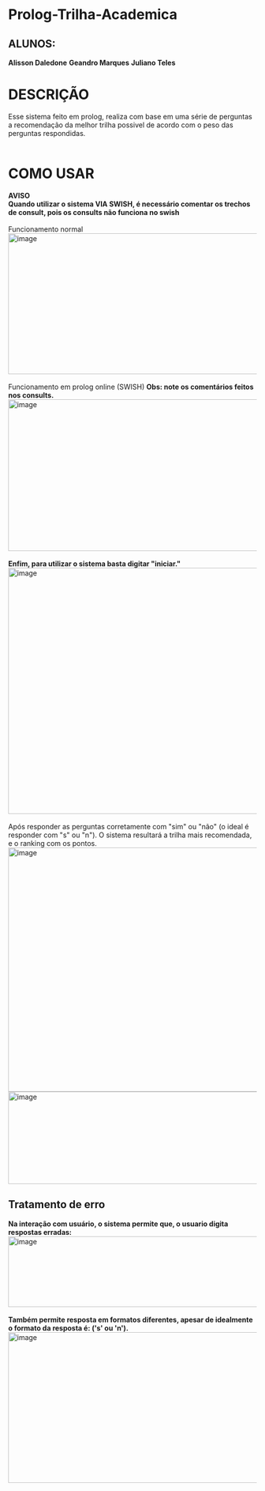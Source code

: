 # Prolog-Trilha-Academica

## ALUNOS:
**Alisson Daledone**
**Geandro Marques**
**Juliano Teles**

# DESCRIÇÃO
Esse sistema feito em prolog, realiza com base em uma série de perguntas a recomendação da melhor trilha possivel de acordo com o peso das perguntas respondidas.<br>
<br>
# COMO USAR

**AVISO**<br>
**Quando utilizar o sistema VIA SWISH, é necessário comentar os trechos de consult, pois os consults não funciona no swish**
<br>
<br>
Funcionamento normal
<img width="894" height="285" alt="image" src="https://github.com/user-attachments/assets/eba17589-baf5-4eef-8110-b2f1a62bcd9e" />
<br>
<br>
Funcionamento em prolog online (SWISH) **Obs: note os comentários feitos nos consults.**
<img width="896" height="307" alt="image" src="https://github.com/user-attachments/assets/f6c51108-c0c1-44ca-b866-ff5190cc78ee" />
<br>
<br>
**Enfim, para utilizar o sistema basta digitar "iniciar."**
<img width="936" height="498" alt="image" src="https://github.com/user-attachments/assets/d1f76ee1-67e7-437e-a7ad-fd9fc008c213" />
<br>
<br>
Após responder as perguntas corretamente com "sim" ou "não" (o ideal é responder com "s" ou "n"). O sistema resultará a trilha mais recomendada, e o ranking com os pontos.
<br>
<img width="933" height="494" alt="image" src="https://github.com/user-attachments/assets/e751a7c1-d6ef-4d1a-b187-179dd43eb7dd" />
<img width="935" height="187" alt="image" src="https://github.com/user-attachments/assets/c86f5653-4739-4ee2-ab24-bf0244eda439" />
<br>
## Tratamento de erro

**Na interação com usuário, o sistema permite que, o usuario digita respostas erradas:**
<img width="933" height="143" alt="image" src="https://github.com/user-attachments/assets/4db0d57d-2173-4621-9085-7ba07f12d51a" />
<br>
<br>
**Também permite resposta em formatos diferentes, apesar de idealmente o formato da resposta é: ('s' ou 'n').**
<img width="933" height="305" alt="image" src="https://github.com/user-attachments/assets/cb87a638-e57b-4453-b7b4-1efbe6af7084" />








